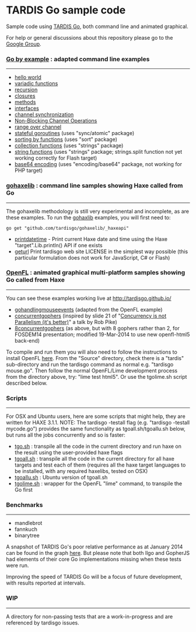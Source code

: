 # TARDIS Go sample code

Sample code using [TARDIS Go](https://github.com/tardisgo/tardisgo), both command line and animated graphical.

For help or general discussions about this repository please go to the [Google Group](https://groups.google.com/d/forum/tardisgo).


### [Go by example](https://gobyexample.com/) : adapted command line examples

---
- [hello world](https://github.com/tardisgo/tardisgo-samples/blob/master/gobyexample/helloworld/helloworld.go)
- [variadic functions](https://github.com/tardisgo/tardisgo-samples/blob/master/gobyexample/variadic/variadic.go)
- [recursion](https://github.com/tardisgo/tardisgo-samples/blob/master/gobyexample/recursion/recursion.go)
- [closures](https://github.com/tardisgo/tardisgo-samples/blob/master/gobyexample/closures/closures.go)
- [methods](https://github.com/tardisgo/tardisgo-samples/blob/master/gobyexample/methods/methods.go)
- [interfaces](https://github.com/tardisgo/tardisgo-samples/blob/master/gobyexample/interfaces/interfaces.go)
- [channel synchronization](https://github.com/tardisgo/tardisgo-samples/blob/master/gobyexample/chansync/chansync.go)
- [Non-Blocking Channel Operations](https://github.com/tardisgo/tardisgo-samples/blob/master/gobyexample/nonblock/nonblock.go)
- [range over channel](https://github.com/tardisgo/tardisgo-samples/blob/master/gobyexample/rangeoverchan/rangeoverchan.go)
- [stateful goroutines](https://github.com/tardisgo/tardisgo-samples/blob/master/gobyexample/stateful/stateful.go) (uses "sync/atomic" package)
- [sorting by functions](https://github.com/tardisgo/tardisgo-samples/blob/master/gobyexample/sortbyfunc/sortbyfunc.go) (uses "sort" package)
- [collection functions](https://github.com/tardisgo/tardisgo-samples/blob/master/gobyexample/collections/collections.go) (uses "strings" package)
- [string functions](https://github.com/tardisgo/tardisgo-samples/blob/master/gobyexample/stringfuncs/stringfuncs.go) (uses "strings" package; strings.split function not yet working correctly for Flash target)
- [base64 encoding](https://github.com/tardisgo/tardisgo-samples/blob/master/gobyexample/base64/base64.go) (uses "encoding/base64" package, not working for PHP target)


### [gohaxelib](https://github.com/tardisgo/gohaxelib) : command line samples showing Haxe called from Go
---
The gohaxelib methodology is still very experimental and incomplete, as are these examples. To run the [gohaxlib](https://github.com/tardisgo/gohaxelib) examples, you will first need to:
```
go get "github.com/tardisgo/gohaxelib/_haxeapi"
```
- [printdatetime](https://github.com/tardisgo/tardisgo-samples/blob/master/gohaxelib/printdatetime/printdatetime.go) - Print current Haxe date and time using the Haxe "target".Lib.println() API if one exists 
- [geturl](https://github.com/tardisgo/tardisgo-samples/blob/master/gohaxelib/geturl/geturl.go) Print tardisgo web site LICENSE in the simplest way possible (this particular formulation does not work for JavaScript, C# or Flash)



### [OpenFL](http://openfl.org) : animated graphical multi-platform samples showing Go called from Haxe
---
You can see these examples working live at http://tardisgo.github.io/
- [gohandlingmouseevents](https://github.com/tardisgo/tardisgo-samples/tree/master/openfl/gohandlingmouseevents/Source) (adapted from the OpenFL example) 
- [concurrentgophers](https://github.com/tardisgo/tardisgo-samples/tree/master/openfl/concurrentgophers/Source) (inspired by slide 21 of "[Concurrency is not Parallelism (it's better)](http://concur.rspace.googlecode.com/hg/talk/concur.html#slide-21)" a talk by Rob Pike)
- [8concurrentgophers](https://github.com/tardisgo/tardisgo-samples/tree/master/openfl/8concurrentgophers/Source) (as above, but with 8 gophers rather than 2, for FOSDEM14 presentation; modified 19-Mar-2014 to use new openfl-html5 back-end)

To compile and run them you will also need to follow the instructions to install OpenFL [here](http://www.openfl.org/download/). From the "Source" directory, check there is a "tardis" sub-directory and run the tardisgo command as normal e.g. "tardisgo mouse.go". Then follow the normal OpenFL/Lime development process from the directory above, try: "lime test html5". Or use the tgolime.sh script described below. 
 


### Scripts 
---
For OSX and Ubuntu users, here are some scripts that might help, they are written for HAXE 3.1.1. NOTE: The tardisgo -testall flag (e.g. "tardisgo -testall mycode.go") provides the same functionality as tgoall.sh/tgoallu.sh below, but runs all the jobs concurrently and so is faster:
- [tgo.sh](https://github.com/tardisgo/tardisgo-samples/blob/master/scripts/tgo.sh) : transpile all the code in the current directory and run haxe on the result using the user-provided haxe flags
- [tgoall.sh](https://github.com/tardisgo/tardisgo-samples/blob/master/scripts/tgoall.sh) : transpile all the code in the current directory for all haxe targets and test each of them (requires all the haxe target languages to be installed, with any required haxelibs, tested on OSX)
- [tgoallu.sh](https://github.com/tardisgo/tardisgo-samples/blob/master/scripts/tgoallu.sh) :  Ubuntu version of tgoall.sh
- [tgolime.sh](https://github.com/tardisgo/tardisgo-samples/blob/master/scripts/tgolime.sh) : wrapper for the OpenFL "lime" command, to transpile the Go first




### Benchmarks
---
- mandlebrot 
- fannkuch
- binarytree

A snapshot of TARDIS Go's poor relative performance as at January 2014 can be found in the graph [here](https://speakerdeck.com/elliott5/write-your-own-go-compiler?slide=29). But please note that both llgo and GopherJS had elements of their core Go implementations missing when these tests were run. 

Improving the speed of TARDIS Go will be a focus of future development, with results reported at intervals.


### WIP
---
A directory for non-passing tests that are a work-in-progress and are referenced by tardisgo issues.

